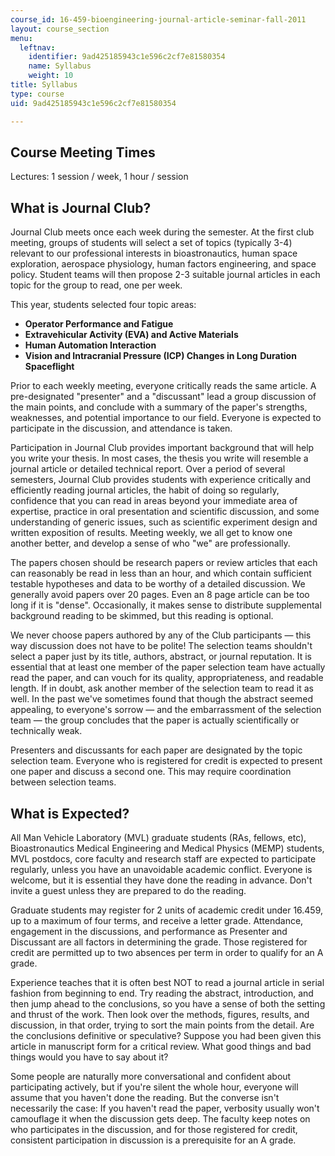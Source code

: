 ```yaml
---
course_id: 16-459-bioengineering-journal-article-seminar-fall-2011
layout: course_section
menu:
  leftnav:
    identifier: 9ad425185943c1e596c2cf7e81580354
    name: Syllabus
    weight: 10
title: Syllabus
type: course
uid: 9ad425185943c1e596c2cf7e81580354

---
```


Course Meeting Times
--------------------

Lectures: 1 session / week, 1 hour / session

What is Journal Club?
---------------------

Journal Club meets once each week during the semester. At the first club meeting, groups of students will select a set of topics (typically 3-4) relevant to our professional interests in bioastronautics, human space exploration, aerospace physiology, human factors engineering, and space policy. Student teams will then propose 2-3 suitable journal articles in each topic for the group to read, one per week.

This year, students selected four topic areas:

*   **Operator Performance and Fatigue**
*   **Extravehicular Activity (EVA) and Active Materials**
*   **Human Automation Interaction**
*   **Vision and Intracranial Pressure (ICP) Changes in Long Duration Spaceflight**

Prior to each weekly meeting, everyone critically reads the same article. A pre-designated "presenter" and a "discussant" lead a group discussion of the main points, and conclude with a summary of the paper's strengths, weaknesses, and potential importance to our field. Everyone is expected to participate in the discussion, and attendance is taken.

Participation in Journal Club provides important background that will help you write your thesis. In most cases, the thesis you write will resemble a journal article or detailed technical report. Over a period of several semesters, Journal Club provides students with experience critically and efficiently reading journal articles, the habit of doing so regularly, confidence that you can read in areas beyond your immediate area of expertise, practice in oral presentation and scientific discussion, and some understanding of generic issues, such as scientific experiment design and written exposition of results. Meeting weekly, we all get to know one another better, and develop a sense of who "we" are professionally.

The papers chosen should be research papers or review articles that each can reasonably be read in less than an hour, and which contain sufficient testable hypotheses and data to be worthy of a detailed discussion. We generally avoid papers over 20 pages. Even an 8 page article can be too long if it is "dense". Occasionally, it makes sense to distribute supplemental background reading to be skimmed, but this reading is optional.

We never choose papers authored by any of the Club participants — this way discussion does not have to be polite! The selection teams shouldn't select a paper just by its title, authors, abstract, or journal reputation. It is essential that at least one member of the paper selection team have actually read the paper, and can vouch for its quality, appropriateness, and readable length. If in doubt, ask another member of the selection team to read it as well. In the past we've sometimes found that though the abstract seemed appealing, to everyone's sorrow — and the embarrassment of the selection team — the group concludes that the paper is actually scientifically or technically weak.

Presenters and discussants for each paper are designated by the topic selection team. Everyone who is registered for credit is expected to present one paper and discuss a second one. This may require coordination between selection teams.

What is Expected?
-----------------

All Man Vehicle Laboratory (MVL) graduate students (RAs, fellows, etc), Bioastronautics Medical Engineering and Medical Physics (MEMP) students, MVL postdocs, core faculty and research staff are expected to participate regularly, unless you have an unavoidable academic conflict. Everyone is welcome, but it is essential they have done the reading in advance. Don't invite a guest unless they are prepared to do the reading.

Graduate students may register for 2 units of academic credit under 16.459, up to a maximum of four terms, and receive a letter grade. Attendance, engagement in the discussions, and performance as Presenter and Discussant are all factors in determining the grade. Those registered for credit are permitted up to two absences per term in order to qualify for an A grade.

Experience teaches that it is often best NOT to read a journal article in serial fashion from beginning to end. Try reading the abstract, introduction, and then jump ahead to the conclusions, so you have a sense of both the setting and thrust of the work. Then look over the methods, figures, results, and discussion, in that order, trying to sort the main points from the detail. Are the conclusions definitive or speculative? Suppose you had been given this article in manuscript form for a critical review. What good things and bad things would you have to say about it?

Some people are naturally more conversational and confident about participating actively, but if you're silent the whole hour, everyone will assume that you haven't done the reading. But the converse isn't necessarily the case: If you haven't read the paper, verbosity usually won't camouflage it when the discussion gets deep. The faculty keep notes on who participates in the discussion, and for those registered for credit, consistent participation in discussion is a prerequisite for an A grade.